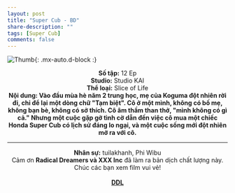 ```yaml
---
layout: post
title: "Super Cub - BD"
share-description: ""
tags: [Super Cub]
comments: false
---
```


![Thumb](https://tpn-team.github.io/assets/img/Super_Cub_Thumb.jpg){: .mx-auto.d-block :}
<center>
<b>Số tập:</b> 12 Ep<br>
<b>Studio:</b> Studio KAI <br>
<b>Thể loại:</b> Slice of Life <br>
<b>Nội dung: Vào đầu mùa hè năm 2 trung học, mẹ của Koguma đột nhiên rời đi, chỉ để lại một dòng chữ "Tạm biệt". Cô ở một mình, không có bố mẹ, không bạn bè, không có sở thích. Cô âm thầm than thở, "mình không có gì cả." Nhưng một cuộc gặp gỡ tình cờ dẫn đến việc cô mua một chiếc Honda Super Cub có lịch sử đáng lo ngại, và một cuộc sống mới đột nhiên mở ra với cô.</b> 
 <br>

<hr>

<b>Nhân sự:</b> tuilakhanh, Phi Wibu <br>
Cảm ơn <b>Radical Dreamers và XXX Inc</b> đã làm ra bản dịch chất lượng này. <br>
Chúc các bạn xem film vui vẻ!<br><br>
<b><a href="https://github.com/TPN-Team/TPN-Team-DDL/blob/master/Super%20Cub.md">DDL</a></b> <br>
</center>
<!-- excerpt-end -->

